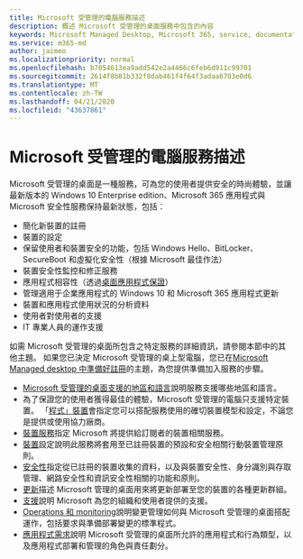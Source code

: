 ```yaml
---
title: Microsoft 受管理的電腦服務描述
description: 概述 Microsoft 受管理的桌面服務中包含的內容
keywords: Microsoft Managed Desktop, Microsoft 365, service, documentation, Microsoft 受管理的電腦, Microsoft 365, 服務, 文件
ms.service: m365-md
author: jaimeo
ms.localizationpriority: normal
ms.openlocfilehash: b7054613ea9add542e2a4466c6feb6d911c99701
ms.sourcegitcommit: 2614f8b81b332f8dab461f4f64f3adaa6703e0d6
ms.translationtype: MT
ms.contentlocale: zh-TW
ms.lasthandoff: 04/21/2020
ms.locfileid: "43637861"
---
```

# <a name="microsoft-managed-desktop-service-description"></a>Microsoft 受管理的電腦服務描述

Microsoft 受管理的桌面是一種服務，可為您的使用者提供安全的時尚體驗，並讓最新版本的 Windows 10 Enterprise edition、Microsoft 365 應用程式與 Microsoft 安全性服務保持最新狀態，包括：

- 簡化新裝置的註冊
- 裝置的設定
- 保留使用者和裝置安全的功能，包括 Windows Hello、BitLocker、SecureBoot 和虛擬化安全性（根據 Microsoft 最佳作法）
- 裝置安全性監控和修正服務
- 應用程式相容性（透過[桌面應用程式保證](https://docs.microsoft.com/fasttrack/win-10-desktop-app-assure)）
- 管理適用于企業應用程式的 Windows 10 和 Microsoft 365 應用程式更新
- 裝置和應用程式使用狀況的分析資料
- 使用者對使用者的支援
- IT 專業人員的運作支援

如需 Microsoft 受管理的桌面所包含之特定服務的詳細資訊，請參閱本節中的其他主題。 如果您已決定 Microsoft 受管理的桌上型電腦，您已在[Microsoft Managed desktop 中準備好註冊](https://docs.microsoft.com/microsoft-365/managed-desktop/get-ready/)的主題，為您提供準備加入服務的步驟。

- [Microsoft 受管理的桌面支援的地區和語言](regions-languages.md)說明服務支援哪些地區和語言。
- 為了保證您的使用者獲得最佳的體驗，Microsoft 受管理的電腦只支援特定裝置。 「[程式」裝置](device-list.md)會指定您可以搭配服務使用的確切裝置模型和設定，不論您是提供或使用協力廠商。
- [裝置服務](device-services.md)指定 Microsoft 將提供給訂閱者的裝置相關服務。
- [裝置](device-policies.md)設定說明此服務將套用至已註冊裝置的預設和安全相關行動裝置管理原則。
- [安全性](security.md)指定從已註冊的裝置收集的資料，以及與裝置安全性、身分識別與存取管理、網路安全性和資訊安全性相關的功能和原則。
- [更新](updates.md)描述 Microsoft 管理的桌面用來將更新部署至您的裝置的各種更新群組。
- [支援](support.md)說明 Microsoft 為您的組織和使用者提供的支援。
- [Operations 和 monitoring](operations-and-monitoring.md)說明變更管理如何與 Microsoft 受管理的桌面搭配運作，包括要求與準備部署變更的標準程式。
- [應用程式需求](mmd-app-requirements.md)說明 Microsoft 受管理的桌面所允許的應用程式和行為類型，以及應用程式部署和管理的角色與責任劃分。
